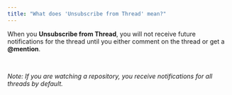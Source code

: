 ```yaml
---
title: "What does 'Unsubscribe from Thread' mean?"
---
```

When you **Unsubscribe from Thread**, you will not receive future notifications for the thread until you either comment on the thread or get a **@mention**.

<br />

_Note: If you are watching a repository, you receive notifications for all threads by default._